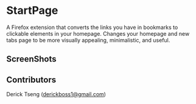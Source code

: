 # StartPage
A Firefox extension that converts the links you have in bookmarks to clickable elements in your homepage. Changes your homepage and new tabs page to be more visually appealing, minimalistic, and useful. 

## ScreenShots


## Contributors
Derick Tseng (derickboss1@gmail.com)